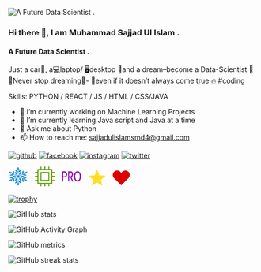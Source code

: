 ![A Future Data Scientist .](https://pbs.twimg.com/profile_banners/1529474600085897217/1658513113/600x200)

### Hi there 👋, I am Muhammad Sajjad Ul Islam .
#### A Future Data Scientist .


Just a car🚗, a💻laptop/ 🖥️desktop 🙂and a dream–become a Data-Scientist 🖤 🖤Never stop dreaming🙂- 🖤even if it doesn’t always come true.🔥 #coding

Skills: PYTHON / REACT / JS / HTML / CSS/JAVA

- 🔭 I’m currently working on Machine Learning Projects 
- 🌱 I’m currently learning Java script and Java at a time  
- 💬 Ask me about Python 
- 📫 How to reach me: sajjadulislamsmd4@gmail.com 


[<img src='https://cdn.jsdelivr.net/npm/simple-icons@3.0.1/icons/github.svg' alt='github' height='40'>](https://github.com/Sajjad085)  [<img src='https://cdn.jsdelivr.net/npm/simple-icons@3.0.1/icons/facebook.svg' alt='facebook' height='40'>](https://www.facebook.com/sajjadulislam.noob.proggrammer2)  [<img src='https://cdn.jsdelivr.net/npm/simple-icons@3.0.1/icons/instagram.svg' alt='instagram' height='40'>](https://www.instagram.com/sajjadulislam.sajjad.73/)  [<img src='https://cdn.jsdelivr.net/npm/simple-icons@3.0.1/icons/twitter.svg' alt='twitter' height='40'>](https://twitter.com/s_sajjadulislam)  

<a href='https://archiveprogram.github.com/'><img src='https://raw.githubusercontent.com/acervenky/animated-github-badges/master/assets/acbadge.gif' width='40' height='40'></a> <a href='https://docs.github.com/en/developers'><img src='https://raw.githubusercontent.com/acervenky/animated-github-badges/master/assets/devbadge.gif' width='40' height='40'></a> <a href='https://github.com/pricing'><img src='https://raw.githubusercontent.com/acervenky/animated-github-badges/master/assets/pro.gif' width='40' height='40'></a> <a href='https://stars.github.com/'><img src='https://raw.githubusercontent.com/acervenky/animated-github-badges/master/assets/starbadge.gif' width='35' height='35'></a> <a href='https://docs.github.com/en/github/supporting-the-open-source-community-with-github-sponsors'><img src='https://raw.githubusercontent.com/acervenky/animated-github-badges/master/assets/sponsorbadge.gif' width='35' height='35'></a> 

[![trophy](https://github-profile-trophy.vercel.app/?username=Sajjad085)](https://github.com/ryo-ma/github-profile-trophy)

![GitHub stats](https://github-readme-stats.vercel.app/api?username=Sajjad085&show_icons=true&count_private=true)  

![GitHub Activity Graph](https://activity-graph.herokuapp.com/graph?username=Sajjad085)  

![GitHub metrics](https://metrics.lecoq.io/Sajjad085)  

![GitHub streak stats](https://github-readme-streak-stats.herokuapp.com/?user=Sajjad085)  


